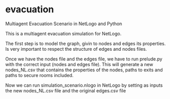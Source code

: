 # evacuation
Multiagent Evacuation Scenario in NetLogo and Python

This is a multiagent evacuation simulation for NetLogo.

The first step is to model the graph, givin  to nodes and edges its properties.
Is very important to respect the structure of edges and nodes files.

Once we have the nodes file and the edges file, we have to run prelude.py with the correct input (nodes and edges file). This will generate a new nodes_NL.csv that contains the properties of the nodes, paths to exits and paths to secure rooms included.

Now we can run simulation_scenario.nlogo in NetLogo by setting as inputs the new nodes_NL.csv file and the original edges.csv file
